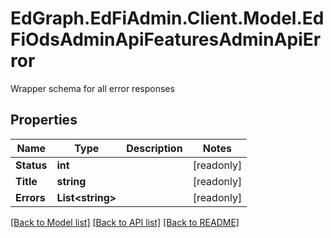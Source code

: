 # EdGraph.EdFiAdmin.Client.Model.EdFiOdsAdminApiFeaturesAdminApiError
Wrapper schema for all error responses

## Properties

Name | Type | Description | Notes
------------ | ------------- | ------------- | -------------
**Status** | **int** |  | [readonly] 
**Title** | **string** |  | [readonly] 
**Errors** | **List&lt;string&gt;** |  | [readonly] 

[[Back to Model list]](../README.md#documentation-for-models) [[Back to API list]](../README.md#documentation-for-api-endpoints) [[Back to README]](../README.md)

